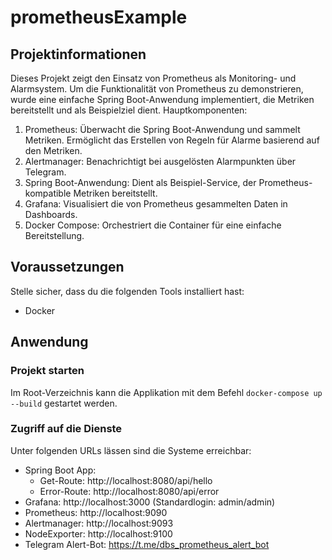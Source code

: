 # prometheusExample

## Projektinformationen
Dieses Projekt zeigt den Einsatz von Prometheus als Monitoring- und Alarmsystem. Um die Funktionalität von Prometheus zu demonstrieren, wurde eine einfache Spring Boot-Anwendung implementiert, die Metriken bereitstellt und als Beispielziel dient.
Hauptkomponenten:

1. Prometheus:
        Überwacht die Spring Boot-Anwendung und sammelt Metriken.
        Ermöglicht das Erstellen von Regeln für Alarme basierend auf den Metriken.
2. Alertmanager:
        Benachrichtigt bei ausgelösten Alarmpunkten über Telegram.
3. Spring Boot-Anwendung:
        Dient als Beispiel-Service, der Prometheus-kompatible Metriken bereitstellt.
4. Grafana:
        Visualisiert die von Prometheus gesammelten Daten in Dashboards.
5. Docker Compose:
        Orchestriert die Container für eine einfache Bereitstellung.

## Voraussetzungen
Stelle sicher, dass du die folgenden Tools installiert hast:

- Docker

## Anwendung

### Projekt starten
Im Root-Verzeichnis kann die Applikation mit dem Befehl `docker-compose up --build` gestartet werden.

### Zugriff auf die Dienste
Unter folgenden URLs lässen sind die Systeme erreichbar:

  -  Spring Boot App: 
        - Get-Route: http://localhost:8080/api/hello
        - Error-Route: http://localhost:8080/api/error
  -  Grafana: http://localhost:3000 (Standardlogin: admin/admin)
  -  Prometheus: http://localhost:9090
  -  Alertmanager: http://localhost:9093
  -  NodeExporter: http://localhost:9100
  - Telegram Alert-Bot: https://t.me/dbs_prometheus_alert_bot